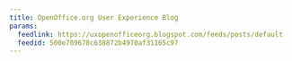 ```yaml
---
title: OpenOffice.org User Experience Blog
params:
  feedlink: https://uxopenofficeorg.blogspot.com/feeds/posts/default
  feedid: 500e709678c638872b4970af31165c97
---
```

